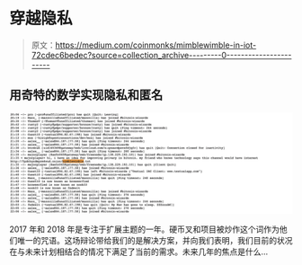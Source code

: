 # 穿越隐私

> 原文：<https://medium.com/coinmonks/mimblewimble-in-iot-72cdec6bedec?source=collection_archive---------0----------------------->

## 用奇特的数学实现隐私和匿名

![](img/f7d7a9aeec3620b3995881b50f41a4bc.png)

2017 年和 2018 年是专注于扩展主题的一年。硬币叉和项目被炒作这个词作为他们唯一的咒语。这场辩论带给我们的是解决方案，并向我们表明，我们目前的状况在与未来计划相结合的情况下满足了当前的需求。未来几年的焦点是什么…
